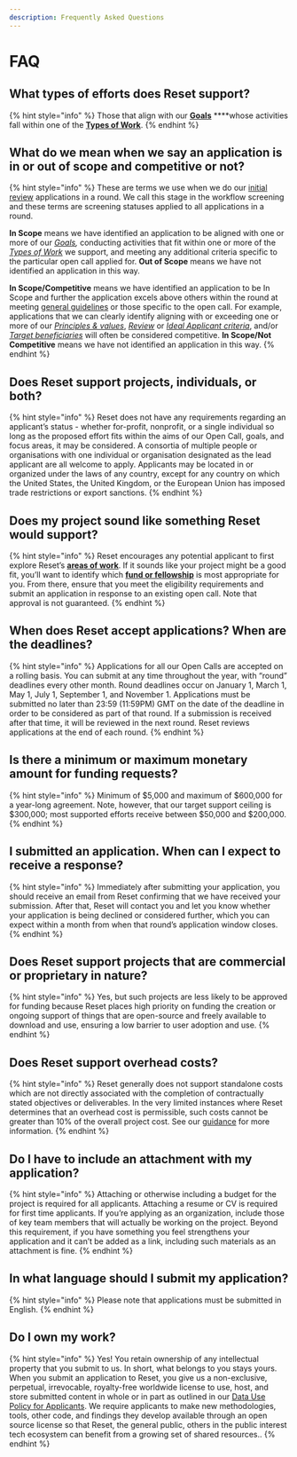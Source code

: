 ```yaml
---
description: Frequently Asked Questions
---
```


# FAQ

## **What types of efforts does Reset support?**

{% hint style="info" %}
Those that align with our [**Goals**](https://guide.reset.tech/introduction/goals-objectives#goals) ****whose activities fall within one of the [**Types of Work**](https://guide.reset.tech/introduction/goals-objectives#types-of-work). 
{% endhint %}

## What do we mean when we say an application is in or out of scope and competitive or not? 

{% hint style="info" %}
These are terms we use when we do our [initial review](https://guide.reset.tech/decision-process#team-review) applications in a round. We call this stage in the workflow screening and these terms are screening statuses applied to all applications in a round.

**In Scope** means we have identified an application to be aligned with one or more of our [_Goals_](https://guide.reset.tech/introduction/goals-objectives#goals)_,_ conducting activities that fit within one or more of the [_Types of Work_](https://guide.reset.tech/introduction/goals-objectives#types-of-work) we support, and meeting any additional criteria specific to the particular open call applied for. **Out of Scope** means we have not identified an application in this way.

**In Scope/Competitive** means we have identified an application to be In Scope and further the application excels above others within the round at meeting [general guidelines](fund-guidelines/) or those specific to the open call. For example, applications that we can clearly identify aligning with or exceeding one or more of our [_Principles & values_](https://guide.reset.tech/introduction/principles-values), [_Review_](https://guide.reset.tech/fund-guidelines#review-criteria) or [_Ideal Applicant criteria_](https://guide.reset.tech/fund-guidelines#ideal-applicants), and/or [_Target beneficiaries_](https://guide.reset.tech/fund-guidelines#target-beneficiaries) will often be considered competitive. **In Scope/Not Competitive** means we have not identified an application in this way.
{% endhint %}

## Does Reset support projects, individuals, or both?

{% hint style="info" %}
Reset does not have any requirements regarding an applicant’s status - whether for-profit, nonprofit, or a single individual so long as the proposed effort fits within the aims of our Open Call, goals, and focus areas, it may be considered.  A consortia of multiple people or organisations with one individual or organisation designated as the lead applicant are all welcome to apply. Applicants may be located in or organized under the laws of any country, except for any country on which the United States, the United Kingdom, or the European Union has imposed trade restrictions or export sanctions.
{% endhint %}

## Does my project sound like something Reset would support?

{% hint style="info" %}
Reset encourages any potential applicant to first explore Reset’s [**areas of work**](https://www.reset.tech/work/). If it sounds like your project might be a good fit, you’ll want to identify which [**fund or fellowship**](https://www.reset.tech/open-calls/) is most appropriate for you. From there, ensure that you meet the eligibility requirements and submit an application in response to an existing open call. Note that approval is not guaranteed.
{% endhint %}

## When does Reset accept applications? When are the deadlines?

{% hint style="info" %}
Applications for all our Open Calls are accepted on a rolling basis. You can submit at any time throughout the year, with “round” deadlines every other month. Round deadlines occur on January 1, March 1, May 1, July 1, September 1, and November 1. Applications must be submitted no later than 23:59 \(11:59PM\) GMT on the date of the deadline in order to be considered as part of that round.  If a submission is received after that time, it will be reviewed in the next round. Reset reviews applications at the end of each round.
{% endhint %}

## Is there a minimum or maximum monetary amount for funding requests?

{% hint style="info" %}
Minimum of $5,000 and maximum of $600,000 for a year-long agreement. Note, however, that our target support ceiling is $300,000; most supported efforts receive between $50,000 and $200,000.
{% endhint %}

## I submitted an application. When can I expect to receive a response?

{% hint style="info" %}
Immediately after submitting your application, you should receive an email from Reset confirming that we have received your submission. After that, Reset will contact you and let you know whether your application is being declined or considered further, which you can expect within a month from when that round’s application window closes.
{% endhint %}

## Does Reset support projects that are commercial or proprietary in nature?

{% hint style="info" %}
Yes, but such projects are less likely to be approved for funding because Reset places high priority on funding the creation or ongoing support of things that are open-source and freely available to download and use, ensuring a low barrier to user adoption and use.
{% endhint %}

## Does Reset support overhead costs?

{% hint style="info" %}
Reset generally does not support standalone costs which are not directly associated with the completion of contractually stated objectives or deliverables. In the very limited instances where Reset determines that an overhead cost is permissible, such costs cannot be greater than 10% of the overall project cost. See our [guidance]() for more information.
{% endhint %}

## Do I have to include an attachment with my application?

{% hint style="info" %}
Attaching or otherwise including a budget for the project is required for all applicants.  Attaching a resume or CV is required for first time applicants. If you’re applying as an organization, include those of key team members that will actually be working on the project. Beyond this requirement, if you have something you feel strengthens your application and it can’t be added as a link, including such materials as an attachment is fine.
{% endhint %}

## In what language should I submit my application?

{% hint style="info" %}
Please note that applications must be submitted in English.
{% endhint %}

## Do I own my work?

{% hint style="info" %}
Yes! You retain ownership of any intellectual property that you submit to us. In short, what belongs to you stays yours. When you submit an application to Reset, you give us a non-exclusive, perpetual, irrevocable, royalty-free worldwide license to use, host, and store submitted content in whole or in part as outlined in our [Data Use Policy for Applicants](https://www.reset.tech/data-use-policy-applicants/). We require applicants to make new methodologies, tools, other code, and findings they develop available through an open source license so that Reset, the general public, others in the public interest tech ecosystem can benefit from a growing set of shared resources..
{% endhint %}

